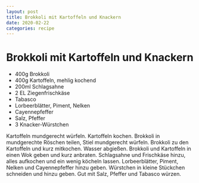```yaml
---
layout: post
title: Brokkoli mit Kartoffeln und Knackern
date: 2020-02-22
categories: recipe
---
```

# Brokkoli mit Kartoffeln und Knackern

- 400g Brokkoli
- 400g Kartoffeln, mehlig kochend
- 200ml Schlagsahne
- 2 EL Ziegenfrischkäse
- Tabasco
- Lorbeerblätter, Piment, Nelken
- Cayennepfeffer
- Salz, Pfeffer
- 3 Knacker-Würstchen

Kartoffeln mundgerecht würfeln.
Kartoffeln kochen.
Brokkoli in mundgerechte Röschen teilen, Stiel mundgerecht würfeln.
Brokkoli zu den Kartoffeln und kurz mitkochen.
Wasser abgießen.
Brokkoli und Kartoffeln in einen Wok geben und kurz anbraten.
Schlagsahne und Frischkäse hinzu, alles aufkochen und ein wenig köcheln lassen.
Lorbeerblätter, Piment, Nelken und Cayennepfeffer hinzu geben.
Würstchen in kleine Stückchen schneiden und hinzu geben.
Gut mit Salz, Pfeffer und Tabasco würzen.
